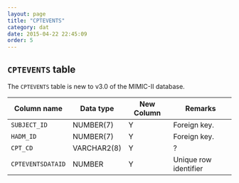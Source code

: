 ```yaml
---
layout: page
title: "CPTEVENTS"
category: dat
date: 2015-04-22 22:45:09
order: 5
---
```


## ```CPTEVENTS``` table

The ```CPTEVENTS``` table is new to v3.0 of the MIMIC-II database.

Column name | Data type | New Column | Remarks
--- | --- | --- | ---
```SUBJECT_ID``` | NUMBER(7)  | Y  | Foreign key.
```HADM_ID``` | NUMBER(7) | Y  | Foreign key.
```CPT_CD``` | VARCHAR2(8)  | Y  | ?
```CPTEVENTSDATAID``` | NUMBER  | Y  | Unique row identifier

